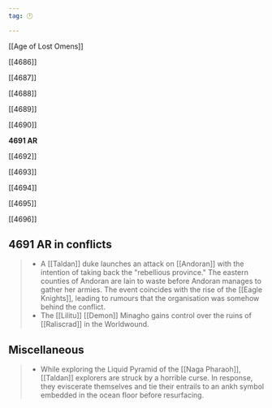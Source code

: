 ```yaml
---
tag: 🕛

---
```

[[Age of Lost Omens]]


[[4686]]

[[4687]]

[[4688]]

[[4689]]

[[4690]]

**4691 AR**

[[4692]]

[[4693]]

[[4694]]

[[4695]]

[[4696]]



## 4691 AR in conflicts

>  - A [[Taldan]] duke launches an attack on [[Andoran]] with the intention of taking back the "rebellious province." The eastern counties of Andoran are lain to waste before Andoran manages to gather her armies. The event coincides with the rise of the [[Eagle Knights]], leading to rumours that the organisation was somehow behind the conflict.
>  - The [[Lilitu]] [[Demon]] Minagho gains control over the ruins of [[Raliscrad]] in the Worldwound.


## Miscellaneous

>  - While exploring the Liquid Pyramid of the [[Naga Pharaoh]], [[Taldan]] explorers are struck by a horrible curse. In response, they eviscerate themselves and tie their entrails to an ankh symbol embedded in the ocean floor before resurfacing.






